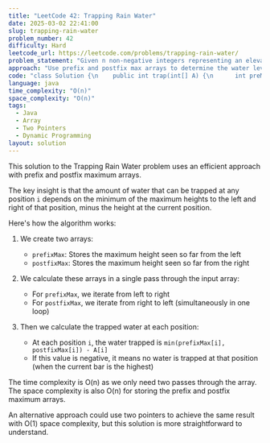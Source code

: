 ```yaml
---
title: "LeetCode 42: Trapping Rain Water"
date: 2025-03-02 22:41:00
slug: trapping-rain-water
problem_number: 42
difficulty: Hard
leetcode_url: https://leetcode.com/problems/trapping-rain-water/
problem_statement: "Given n non-negative integers representing an elevation map where the width of each bar is 1, compute how much water it can trap after raining."
approach: "Use prefix and postfix max arrays to determine the water level at each position."
code: "class Solution {\n    public int trap(int[] A) {\n      int preMax = 0;\n      int postMax = 0;\n      int[] prefixMax = new int[A.length];\n      int[] postfixMax = new int[A.length];\n      for(int i = 0; i < A.length; i++) {\n          preMax = Math.max(preMax, A[i]);\n          prefixMax[i] = preMax;\n          postMax = Math.max(postMax, A[A.length - i - 1]);\n          postfixMax[A.length - i - 1] = postMax;\n      }\n      int total = 0;\n      for(int i = 0; i < A.length; i++) {\n          total += Math.min(prefixMax[i], postfixMax[i]) - A[i];\n      }\n      return total;\n    }\n}"
language: java
time_complexity: "O(n)"
space_complexity: "O(n)"
tags:
  - Java
  - Array
  - Two Pointers
  - Dynamic Programming
layout: solution
---
```


This solution to the Trapping Rain Water problem uses an efficient approach with prefix and postfix maximum arrays.

The key insight is that the amount of water that can be trapped at any position `i` depends on the minimum of the maximum heights to the left and right of that position, minus the height at the current position.

Here's how the algorithm works:

1. We create two arrays:
   - `prefixMax`: Stores the maximum height seen so far from the left
   - `postfixMax`: Stores the maximum height seen so far from the right

2. We calculate these arrays in a single pass through the input array:
   - For `prefixMax`, we iterate from left to right
   - For `postfixMax`, we iterate from right to left (simultaneously in one loop)

3. Then we calculate the trapped water at each position:
   - At each position `i`, the water trapped is `min(prefixMax[i], postfixMax[i]) - A[i]`
   - If this value is negative, it means no water is trapped at that position (when the current bar is the highest)

The time complexity is O(n) as we only need two passes through the array.
The space complexity is also O(n) for storing the prefix and postfix maximum arrays.

An alternative approach could use two pointers to achieve the same result with O(1) space complexity, but this solution is more straightforward to understand.
